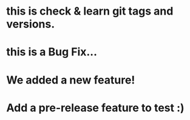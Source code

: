 # this is check & learn git tags and versions.


# this is a Bug Fix...

# We added a new feature!
# Add a pre-release feature to test :)
